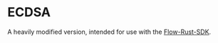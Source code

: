 # ECDSA

A heavily modified version, intended for use with the [Flow-Rust-SDK](https://github.com/MarshallBelles/flow-rust-sdk).